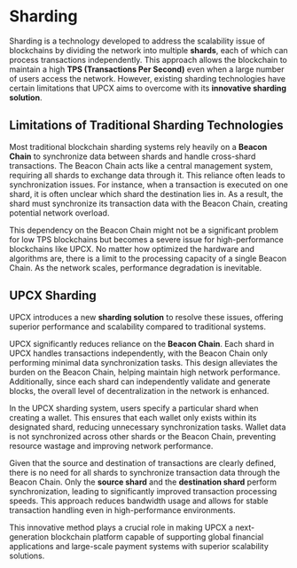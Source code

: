 # Sharding

Sharding is a technology developed to address the scalability issue of blockchains by dividing the network into multiple **shards**, each of which can process transactions independently. This approach allows the blockchain to maintain a high **TPS (Transactions Per Second)** even when a large number of users access the network. However, existing sharding technologies have certain limitations that UPCX aims to overcome with its **innovative sharding solution**.

## Limitations of Traditional Sharding Technologies

Most traditional blockchain sharding systems rely heavily on a **Beacon Chain** to synchronize data between shards and handle cross-shard transactions. The Beacon Chain acts like a central management system, requiring all shards to exchange data through it. This reliance often leads to synchronization issues. For instance, when a transaction is executed on one shard, it is often unclear which shard the destination lies in. As a result, the shard must synchronize its transaction data with the Beacon Chain, creating potential network overload.

This dependency on the Beacon Chain might not be a significant problem for low TPS blockchains but becomes a severe issue for high-performance blockchains like UPCX. No matter how optimized the hardware and algorithms are, there is a limit to the processing capacity of a single Beacon Chain. As the network scales, performance degradation is inevitable.

## UPCX Sharding

UPCX introduces a new **sharding solution** to resolve these issues, offering superior performance and scalability compared to traditional systems.

UPCX significantly reduces reliance on the **Beacon Chain**. Each shard in UPCX handles transactions independently, with the Beacon Chain only performing minimal data synchronization tasks. This design alleviates the burden on the Beacon Chain, helping maintain high network performance. Additionally, since each shard can independently validate and generate blocks, the overall level of decentralization in the network is enhanced.

In the UPCX sharding system, users specify a particular shard when creating a wallet. This ensures that each wallet only exists within its designated shard, reducing unnecessary synchronization tasks. Wallet data is not synchronized across other shards or the Beacon Chain, preventing resource wastage and improving network performance.

Given that the source and destination of transactions are clearly defined, there is no need for all shards to synchronize transaction data through the Beacon Chain. Only the **source shard** and the **destination shard** perform synchronization, leading to significantly improved transaction processing speeds. This approach reduces bandwidth usage and allows for stable transaction handling even in high-performance environments.

This innovative method plays a crucial role in making UPCX a next-generation blockchain platform capable of supporting global financial applications and large-scale payment systems with superior scalability solutions.
